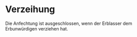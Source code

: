 # Verzeihung

Die Anfechtung ist ausgeschlossen, wenn der Erblasser dem Erbunwürdigen verziehen hat. 

